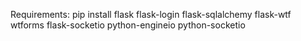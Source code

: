 Requirements: 
pip install flask flask-login flask-sqlalchemy flask-wtf wtforms flask-socketio python-engineio python-socketio
